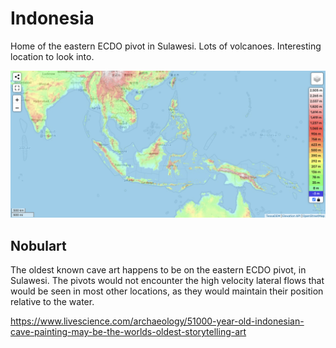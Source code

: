 # Indonesia

Home of the eastern ECDO pivot in Sulawesi. Lots of volcanoes. Interesting location to look into.

![indonesia](img/indonesia.png "indonesia")

## Nobulart

The oldest known cave art happens to be on the eastern ECDO pivot, in Sulawesi. The pivots would not encounter the high velocity lateral flows that would be seen in most other locations, as they would maintain their position relative to the water.

https://www.livescience.com/archaeology/51000-year-old-indonesian-cave-painting-may-be-the-worlds-oldest-storytelling-art
